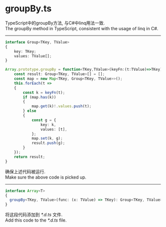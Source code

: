 # groupBy.ts
TypeScript中的groupBy方法, 与C#中linq用法一致.  
The groupBy method in TypeScript, consistent with the usage of linq in C#.  
***
```ts
interface Group<TKey, TValue>
{
    key: TKey;
    values: TValue[];
}

Array.prototype.groupBy = function<TKey,TValue>(keyFn:(t:TValue)=>TKey):Group<TKey,TValue>[]{
    const result: Group<TKey, TValue>[] = [];
    const map = new Map<TKey, Group<TKey, TValue>>();
    this.forEach(t =>
    {
        const k = keyFn(t);
        if (map.has(k))
        {
            map.get(k)!.values.push(t);
        } else
        {
            const g = {
                key: k,
                values: [t],
            };
            map.set(k, g);
            result.push(g);
        }
    });
    return result;
}
```
确保上述代码被运行.  
Make sure the above code is picked up.  
***
```ts
interface Array<T>
{
  groupBy<TKey, TValue>(func: (x: TValue) => TKey): Group<TKey, TValue>[]
}
```
将这段代码添加到 *\*.d.ts* 文件.  
Add this code to the *\*.d.ts* file.  
